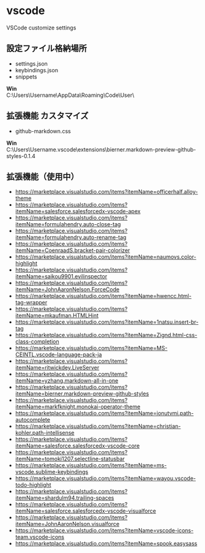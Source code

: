# vscode
VSCode customize settings 

## 設定ファイル格納場所
- settings.json
- keybindings.json
- snippets

**Win**  
C:\Users\Username\AppData\Roaming\Code\User\

## 拡張機能 カスタマイズ
- github-markdown.css  

**Win**  
C:\Users\Username\.vscode\extensions\bierner.markdown-preview-github-styles-0.1.4


## 拡張機能（使用中）

- https://marketplace.visualstudio.com/items?itemName=officerhalf.alloy-theme
- https://marketplace.visualstudio.com/items?itemName=salesforce.salesforcedx-vscode-apex
- https://marketplace.visualstudio.com/items?itemName=formulahendry.auto-close-tag
- https://marketplace.visualstudio.com/items?itemName=formulahendry.auto-rename-tag
- https://marketplace.visualstudio.com/items?itemName=CoenraadS.bracket-pair-colorizer
- https://marketplace.visualstudio.com/items?itemName=naumovs.color-highlight
- https://marketplace.visualstudio.com/items?itemName=saikou9901.evilinspector
- https://marketplace.visualstudio.com/items?itemName=JohnAaronNelson.ForceCode
- https://marketplace.visualstudio.com/items?itemName=hwencc.html-tag-wrapper
- https://marketplace.visualstudio.com/items?itemName=mkaufman.HTMLHint
- https://marketplace.visualstudio.com/items?itemName=1natsu.insert-br-tag
- https://marketplace.visualstudio.com/items?itemName=Zignd.html-css-class-completion
- https://marketplace.visualstudio.com/items?itemName=MS-CEINTL.vscode-language-pack-ja
- https://marketplace.visualstudio.com/items?itemName=ritwickdey.LiveServer
- https://marketplace.visualstudio.com/items?itemName=yzhang.markdown-all-in-one
- https://marketplace.visualstudio.com/items?itemName=bierner.markdown-preview-github-styles
- https://marketplace.visualstudio.com/items?itemName=markfknight.monokai-operator-theme
- https://marketplace.visualstudio.com/items?itemName=ionutvmi.path-autocomplete
- https://marketplace.visualstudio.com/items?itemName=christian-kohler.path-intellisense
- https://marketplace.visualstudio.com/items?itemName=salesforce.salesforcedx-vscode-core
- https://marketplace.visualstudio.com/items?itemName=tomoki1207.selectline-statusbar
- https://marketplace.visualstudio.com/items?itemName=ms-vscode.sublime-keybindings
- https://marketplace.visualstudio.com/items?itemName=wayou.vscode-todo-highlight
- https://marketplace.visualstudio.com/items?itemName=shardulm94.trailing-spaces
- https://marketplace.visualstudio.com/items?itemName=salesforce.salesforcedx-vscode-visualforce
- https://marketplace.visualstudio.com/items?itemName=JohnAaronNelson.visualforce
- https://marketplace.visualstudio.com/items?itemName=vscode-icons-team.vscode-icons
- https://marketplace.visualstudio.com/items?itemName=spook.easysass
